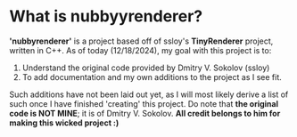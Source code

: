 # What is nubbyyrenderer? 
**'nubbyrenderer'** is a project based off of ssloy's **TinyRenderer** project, written in C++. As of today (12/18/2024), my goal with this project is to: 

1) Understand the original code provided by Dmitry V. Sokolov (ssloy)
2) To add documentation and my own additions to the project as I see fit.

Such additions have not been laid out yet, as I will most likely derive a list of such once I have finished 'creating' this project. Do note that **the original code is NOT MINE**; it is of Dmitry V. Sokolov. **All credit belongs to him for making this wicked project :)**
